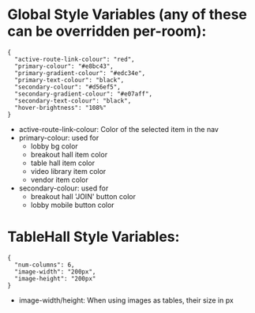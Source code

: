 # Global Style Variables (any of these can be overridden per-room):

```
{
  "active-route-link-colour": "red",
  "primary-colour": "#e8bc43",
  "primary-gradient-colour": "#edc34e",
  "primary-text-colour": "black",
  "secondary-colour": "#d56ef5",
  "secondary-gradient-colour": "#e07aff",
  "secondary-text-colour": "black",
  "hover-brightness": "108%"
}
```

- active-route-link-colour: Color of the selected item in the nav
- primary-colour: used for
  - lobby bg color
  - breakout hall item color
  - table hall item color
  - video library item color
  - vendor item color
- secondary-colour: used for
  - breakout hall 'JOIN' button color
  - lobby mobile button color



# TableHall Style Variables:

```
{
  "num-columns": 6,
  "image-width": "200px",
  "image-height": "200px"
}
```

- image-width/height: When using images as tables, their size in px
